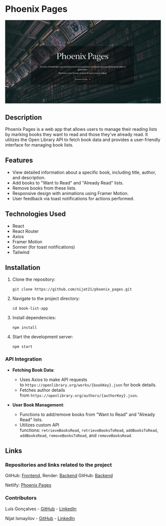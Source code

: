 # Phoenix Pages

![pp_image](./public/pp.jpeg)

## Description

Phoenix Pages is a web app that allows users to manage their reading lists by marking books they want to read and those they've already read. It utilizes the Open Library API to fetch book data and provides a user-friendly interface for managing book lists.

## Features

- View detailed information about a specific book, including title, author, and description.
- Add books to "Want to Read" and "Already Read" lists.
- Remove books from these lists.
- Responsive design with animations using Framer Motion.
- User feedback via toast notifications for actions performed.

## Technologies Used

- React
- React Router
- Axios
- Framer Motion
- Sonner (for toast notifications)
- Tailwind

## Installation

1. Clone the repository:

   `git clone https://github.com/nijat21/phoenix_pages.git`

1. Navigate to the project directory:

   `cd book-list-app`

1. Install dependencies:

   `npm install`

1. Start the development server:

   `npm start`

### API Integration

- **Fetching Book Data**:

  - Uses Axios to make API requests to `https://openlibrary.org/works/{bookKey}.json` for book details.
  - Fetches author details from `https://openlibrary.org/authors/{authorKey}.json`.

- **User Book Management**:

  - Functions to add/remove books from "Want to Read" and "Already Read" lists.
  - Utilizes custom API functions: `retrieveBooksRead`, `retrieveBooksToRead`, `addBooksToRead`, `addBooksRead`, `removeBooksToRead`, and `removeBooksRead`.

## Links

### Repositories and links related to the project

GitHub: [Frontend,](https://github.com/nijat21/phoenix_pages)
Render: [Backend](https://movies-nestjs-api.onrender.com)
GitHub: [Backend](https://github.com/nijat21/pp_server_FastAPI-MySQL.git)
<br/>

Netlify: [Phoenix Pages](https://phoenix-pages.netlify.app/)

### Contributors

Luís Gonçalves - [GitHub](https://github.com/luigoncalves) - [LinkedIn](https://www.linkedin.com/in/luis-dearaujo-goncalves/)

Nijat Ismayilov - [GitHub](https://github.com/nijat21) - [LinkedIn](https://www.linkedin.com/in/nijat-ismayilov/)
